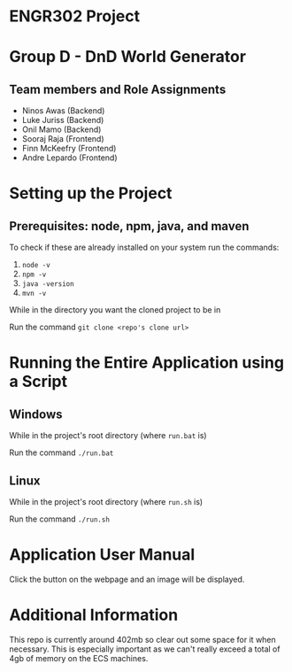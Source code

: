# ENGR302 Project
# Group D - DnD World Generator

## Team members and Role Assignments

- Ninos Awas (Backend)
- Luke Juriss (Backend)
- Onil Mamo (Backend)
- Sooraj Raja (Frontend)
- Finn McKeefry (Frontend)
- Andre Lepardo (Frontend)

# Setting up the Project
## Prerequisites: node, npm, java, and maven
To check if these are already installed on your system run the commands:
1. `node -v`
1. `npm -v`
1. `java -version`
1. `mvn -v`

While in the directory you want the cloned project to be in

Run the command `git clone <repo's clone url>`

# Running the Entire Application using a Script

## Windows
While in the project's root directory (where `run.bat` is)

Run the command `./run.bat`

## Linux
While in the project's root directory (where `run.sh` is)

Run the command `./run.sh`

# Application User Manual
Click the button on the webpage and an image will be displayed.

# Additional Information
This repo is currently around 402mb so clear out some space for it when necessary. 
This is especially important as we can't really exceed a total of 4gb of memory on the ECS machines. 
